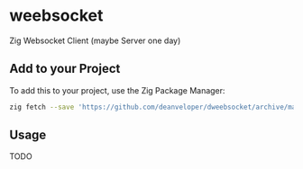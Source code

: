 # weebsocket

Zig Websocket Client (maybe Server one day)

## Add to your Project

To add this to your project, use the Zig Package Manager:

```bash
zig fetch --save 'https://github.com/deanveloper/dweebsocket/archive/main.tgz' # todo - change to use tagged versions
```

## Usage

TODO

